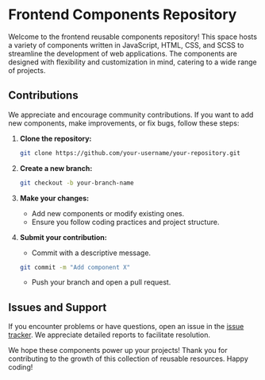 # Frontend Components Repository

Welcome to the frontend reusable components repository! This space hosts a variety of components written in JavaScript, HTML, CSS, and SCSS to streamline the development of web applications. The components are designed with flexibility and customization in mind, catering to a wide range of projects.

## Contributions

We appreciate and encourage community contributions. If you want to add new components, make improvements, or fix bugs, follow these steps:

1. **Clone the repository:**
   ```bash
   git clone https://github.com/your-username/your-repository.git
   ```

2. **Create a new branch:**
   ```bash
   git checkout -b your-branch-name
   ```

3. **Make your changes:**
   - Add new components or modify existing ones.
   - Ensure you follow coding practices and project structure.

4. **Submit your contribution:**
   - Commit with a descriptive message.
   ```bash
   git commit -m "Add component X" 
   ```

   - Push your branch and open a pull request.

## Issues and Support

If you encounter problems or have questions, open an issue in the [issue tracker](https://github.com/your-username/your-repository/issues). We appreciate detailed reports to facilitate resolution.

We hope these components power up your projects! Thank you for contributing to the growth of this collection of reusable resources. Happy coding!
